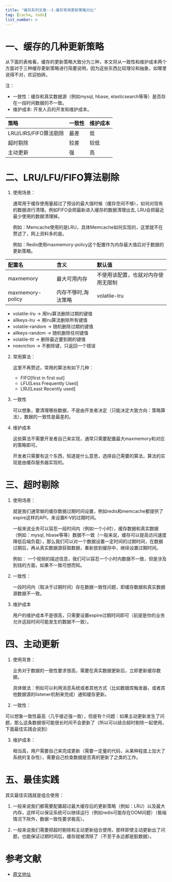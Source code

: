 ```yaml
---
title: "缓存系列文章--3.缓存常用更新策略对比"
tag: [cache, todo]
list_number: n
---
```


 # 一、缓存的几种更新策略
 
从下面的表格看，缓存的更新策略大致分为三种，本文将从一致性和维护成本两个方面对于三种缓存更新策略进行简要说明，因为这些东西比较理论和抽象，如哪里说得不对，欢迎拍砖。

注：
- 一致性：缓存和真实数据源（例如mysql, hbase, elasticsearch等等）是否存在一段时间数据的不一致。
- 维护成本: 开发人员的开发和维护成本。

|策略|	一致性|	维护成本|
|:--|:--|:--|
|LRU/LIRS/FIFO算法剔除	|最差	|低|
|超时剔除	|较差|	较低|
|主动更新	|强|	高|
 

# 二、LRU/LFU/FIFO算法剔除

1. 使用场景：

    通常用于缓存使用量超过了预设的最大值时候（缓存空间不够），如何对现有的数据进行清理。例如FIFO会把最新进入缓存的数据清理出去, LRU会把最近最少使用的数据清理掉。

   例如：Memcache使用的是LRU，具体Memcache如何实现的，这里就不在赘述了，网上资料多的是。

   例如：Redis使用maxmemory-policy这个配置作为内存最大值后对于数据的更新策略。

|配置名|	含义|	默认值|
|:--|:--|:--|
|maxmemory|	最大可用内存|	不使用该配置，也就对内存使用无限制|
|maxmemory-policy	|内存不够时,淘汰策略	|volatile-lru|

- volatile-lru -> 用lru算法删除过期的键值
- allkeys-lru -> 用lru算法删除所有键值
- volatile-random -> 随机删除过期的键值
- allkeys-random -> 随机删除任何键值
- volatile-ttl -> 删除最近要到期的键值
- noeviction -> 不删除键，只返回一个错误
 

2. 常用算法：

   这里不再赘述，常用的算法有如下几种：

   - FIFO[first in first out] 
   - LFU[Less Frequently Used] 
   - LRU[Least Recently used] 

3. 一致性

   可以想象，要清理哪些数据，不是由开发者决定（只能决定大致方向：策略算法），数据的一致性是最差的。

4. 维护成本

   这些算法不需要开发者自己来实现，通常只需要配置最大maxmemory和对应的策略即可。

   开发者只需要有这个东西，知道是什么意思，选择自己需要的算法，算法的实现是由缓存服务器实现的。

# 三、超时剔除

1. 使用场景：

   就是我们通常做的缓存数据过期时间设置，例如redis和memcache都提供了expire这样的API，来设置K-V的过期时间。

   一般来说业务可以容忍一段时间内（例如一个小时），缓存数据和真实数据（例如：mysql, hbase等等）数据不一致（一般来说，缓存可以提高访问速度降低后端负载），那么我们可以对一个数据设置一定时间的过期时间，在数据过期后，再从真实数据源获取数据，重新放到缓存中，继续设置过期时间。

   例如： 一个视频的描述信息，我们可以容忍一个小时内数据不一致，但是涉及到钱的方面，如果不一致可想而知。

2. 一致性：

    一段时间内（取决于过期时间）存在数据一致性问题，即缓存数据和真实数据源数据不一致。

3. 维护成本

    用户的维护成本不是很高，只需要设置expire过期时间即可（前提是你的业务允许这段时间可能发生的数据不一致）。

# 四、主动更新

1. 使用背景：

   业务对于数据的一致性要求很高，需要在真实数据更新后，立即更新缓存数据。

   具体做法：例如可以利用消息系统或者其他方式（比如数据库触发器，或者其他数据源的listener机制来完成）通知缓存更新。

2.  一致性：

   可以想象一致性最高（几乎接近强一致），但是有个问题：如果主动更新发生了问题，那么这条数据很可能很长时间不会更新了（所以可以结合超时剔除一起使用，下面最佳实践会说到）

3. 维护成本：

   相当高，用户需要自己来完成更新（需要一定量的代码，从某种程度上加大了系统的复杂性），需要自己检查数据是否真的更新了之类的工作。

# 五、最佳实践

其实最佳实践就是组合使用：

1. 一般来说我们都需要配置超过最大缓存后的更新策略（例如：LRU）以及最大内存，这样可以保证系统可以继续运行（例如redis可能存在OOM问题）（极端情况下除外，数据一致性要求极高）。

2. 一般来说我们需要把超时剔除和主动更新组合使用，那样即使主动更新出了问题，也能保证过期时间后，缓存就被清除了（不至于永远都是脏数据）。
 
# 参考文献

- [原文地址](https://carlosfu.iteye.com/blog/2241010)
